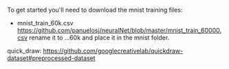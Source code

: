To get started you'll need to download the mnist training files:
- mnist_train_60k.csv
https://github.com/panuelosj/neuralNet/blob/master/mnist_train_60000.csv
rename it to ...60k
and place it in the mnist folder.


quick_draw:
https://github.com/googlecreativelab/quickdraw-dataset#preprocessed-dataset